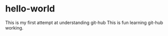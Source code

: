 # hello-world
This is my first attempt at understanding git-hub
This is fun learning git-hub working.
